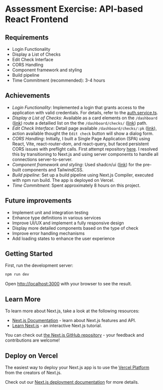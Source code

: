 # Assessment Exercise: API-based React Frontend

## Requirements

- Login Functionality
- Display a List of Checks
- Edit Check Interface
- CORS Handling
- Component framework and styling
- Build pipeline
- Time Commitment (recommended): 3-4 hours

## Achievements

- *Login Functionality*: Implemented a login that grants access to the application with valid credentials. For details, refer to the [auth.service.ts](lib/services/auth.service.ts).
- *Display a List of Checks*: Available as a card elements on the `/dashboard` ([link](https://ut-next-6mwc.vercel.app/dashboard)) route a detailied list on the the `/dashboard/checks/` ([link](https://ut-next-6mwc.vercel.app/dashboard/checks)) path.
- *Edit Check Interface*: Detail page available `/dashboard/checks/:pk` ([link](https://ut-next-6mwc.vercel.app/dashboard/checks/4150114)), action available thought the `Edit check` button will show a dialog form.
- *CORS Handling*: Initially, I built a Single Page Application (SPA) using React, Vite, react-router-dom, and react-query, but faced persistent CORS issues with preflight calls. First attempt repository [here](https://github.com/jrltt/ut). I resolved this by transitioning to Next.js and using server components to handle all connections server-to-server.
- *Component framework and styling*: Used shadcn/ui ([link](https://ui.shadcn.com/)) for the pre-built components and TailwindCSS.
- *Build pipeline*: Set up a build pipeline using Next.js Compiler, executed with npm run build. The app is deployed on Vercel.
- *Time Commitment*: Spent approximately 8 hours on this project.

## Future improvements

- Implement unit and integration testing
- Enhance type definitions in various services
- Improve UI/UX and implement a fully responsive design
- Display more detailed components based on the type of check
- Improve error handling mechanisms
- Add loading states to enhance the user experience


## Getting Started

First, run the development server:

```bash
npm run dev
```

Open [http://localhost:3000](http://localhost:3000) with your browser to see the result.

## Learn More

To learn more about Next.js, take a look at the following resources:

- [Next.js Documentation](https://nextjs.org/docs) - learn about Next.js features and API.
- [Learn Next.js](https://nextjs.org/learn) - an interactive Next.js tutorial.

You can check out [the Next.js GitHub repository](https://github.com/vercel/next.js) - your feedback and contributions are welcome!

## Deploy on Vercel

The easiest way to deploy your Next.js app is to use the [Vercel Platform](https://vercel.com/new?utm_medium=default-template&filter=next.js&utm_source=create-next-app&utm_campaign=create-next-app-readme) from the creators of Next.js.

Check out our [Next.js deployment documentation](https://nextjs.org/docs/app/building-your-application/deploying) for more details.
